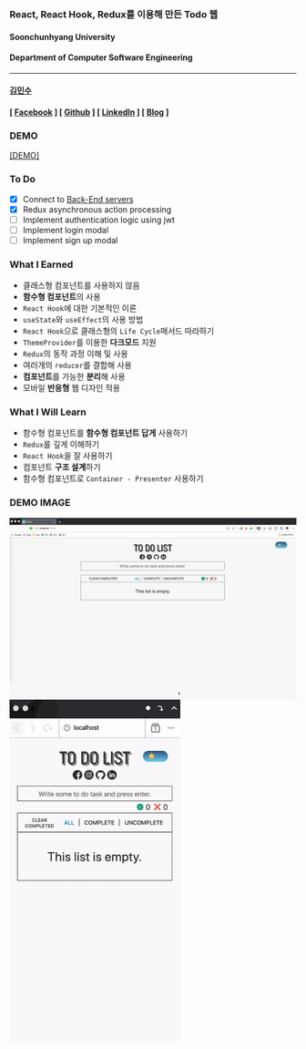 ### React, React Hook, Redux를 이용해 만든 Todo 웹

#### Soonchunhyang University<br/>

#### Department of Computer Software Engineering

---

#### [김민수](https://github.com/alstn2468)

#### [ [Facebook](https://www.facebook.com/profile.php?id=100003769223078) ] [ [Github](https://github.com/alstn2468) ] [ [LinkedIn](https://www.linkedin.com/in/minsu-kim-336289160/) ] [ [Blog](https://alstn2468.github.io/) ]<br/>

### DEMO

[[DEMO]](https://alstn2468.github.io/Redux_ToDo_Web/)

### To Do

- [x] Connect to [Back-End servers](https://github.com/alstn2468/Redux_ToDo_Web_Backend)
- [x] Redux asynchronous action processing
- [ ] Implement authentication logic using jwt
- [ ] Implement login modal
- [ ] Implement sign up modal

### What I Earned

-   클래스형 컴포넌트를 사용하지 않음
-   **함수형 컴포넌트**의 사용
-   `React Hook`에 대한 기본적인 이론
-   `useState`와 `useEffect`의 사용 방법
-   `React Hook`으로 클래스형의 `Life Cycle`매서드 따라하기
-   `ThemeProvider`를 이용한 **다크모드** 지원
-   `Redux`의 동작 과정 이해 및 사용
-   여러개의 `reducer`를 결합해 사용
-   **컴포넌트**를 가능한 **분리**해 사용
-   모바일 **반응형** 웹 디자인 적용

### What I Will Learn

-   함수형 컴포넌트를 **함수형 컴포넌트 답게** 사용하기
-   `Redux`를 깊게 이해하기
-   `React Hook`을 잘 사용하기
-   컴포넌트 **구조 설계**하기
-   함수형 컴포넌트로 `Container - Presenter` 사용하기

### DEMO IMAGE

<img align="left" src="/DEMO/todo_pc.gif" width="600" height="auto" alt="PC DARK MODE DEMO"><br>
<img align="left" src="/DEMO/todo_mobile.gif" width="300" height="auto" alt="MOBILE WHITE MODE DEMO"><br>

